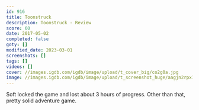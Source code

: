 ```yaml
---
id: 916
title: Toonstruck
description: Toonstruck - Review
score: 60
date: 2017-05-02
completed: false
goty: []
modified_date: 2023-03-01
screenshots: []
tags: []
videos: []
cover: //images.igdb.com/igdb/image/upload/t_cover_big/co2g0a.jpg
image: //images.igdb.com/igdb/image/upload/t_screenshot_huge/aagjn2rpx1bysrj2dctf.jpg
---
```

Soft locked the game and lost about 3 hours of progress. Other than that, pretty solid adventure game.